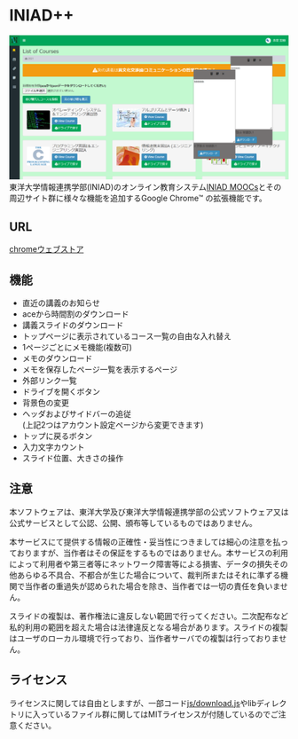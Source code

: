 # INIAD++
![説明](img/discription.PNG)
東洋大学情報連携学部(INIAD)のオンライン教育システム[INIAD MOOCs](https://moocs.iniad.org/)とその周辺サイト群に様々な機能を追加するGoogle Chrome™ の拡張機能です。

## URL
[chromeウェブストア](https://chrome.google.com/webstore/detail/iniad%2B%2B/ejncknkekdpnmenagjepeaagdmjjlihk?hl=ja)

## 機能
* 直近の講義のお知らせ
* aceから時間割のダウンロード
* 講義スライドのダウンロード
* トップページに表示されているコース一覧の自由な入れ替え
* 1ページごとにメモ機能(複数可)
* メモのダウンロード
* メモを保存したページ一覧を表示するページ
* 外部リンク一覧
* ドライブを開くボタン
* 背景色の変更
* ヘッダおよびサイドバーの追従  
(上記2つはアカウント設定ページから変更できます)
* トップに戻るボタン
* 入力文字カウント
* スライド位置、大きさの操作

## 注意
本ソフトウェアは、東洋大学及び東洋大学情報連携学部の公式ソフトウェア又は公式サービスとして公認、公開、頒布等しているものではありません。

本サービスにて提供する情報の正確性・妥当性につきましては細心の注意を払っておりますが、当作者はその保証をするものではありません。本サービスの利用によって利用者や第三者等にネットワーク障害等による損害、データの損失その他あらゆる不具合、不都合が生じた場合について、裁判所またはそれに準ずる機関で当作者の重過失が認められた場合を除き、当作者では一切の責任を負いません。

スライドの複製は、著作権法に違反しない範囲で行ってください。二次配布など私的利用の範囲を超えた場合は法律違反となる場合があります。スライドの複製はユーザのローカル環境で行っており、当作者サーバでの複製は行っておりません。

## ライセンス
ライセンスに関しては自由としますが、一部コード[js/download.js](js/download.js)やlibディレクトリに入っているファイル群に関してはMITライセンスが付随しているのでご注意ください。
